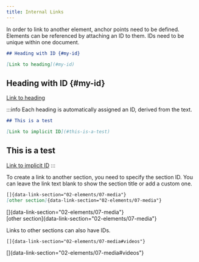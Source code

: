 ```yaml
---
title: Internal Links
---
```


In order to link to another element, anchor points need to be defined. Elements
can be referenced by attaching an ID to them. IDs need to be unique within one
document.

```markdown
## Heading with ID {#my-id}

[Link to heading](#my-id)
```

## Heading with ID {#my-id}

[Link to heading](#my-id)

:::info
Each heading is automatically assigned an ID, derived from the text.

```markdown
## This is a test

[Link to implicit ID](#this-is-a-test)
```

## This is a test

[Link to implicit ID](#this-is-a-test)
:::

To create a link to another section, you need to specify the section ID. You
can leave the link text blank to show the section title or add a custom one.

```markdown
[]{data-link-section="02-elements/07-media"}  
[other section]{data-link-section="02-elements/07-media"}
```

[]{data-link-section="02-elements/07-media"}  
[other section]{data-link-section="02-elements/07-media"}

Links to other sections can also have IDs.

```markdown
[]{data-link-section="02-elements/07-media#videos"}
```

[]{data-link-section="02-elements/07-media#videos"}
